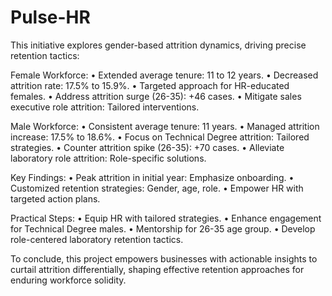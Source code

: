 # Pulse-HR
This initiative explores gender-based attrition dynamics, driving precise retention tactics:

Female Workforce:
•	Extended average tenure: 11 to 12 years.
•	Decreased attrition rate: 17.5% to 15.9%.
•	Targeted approach for HR-educated females.
•	Address attrition surge (26-35): +46 cases.
•	Mitigate sales executive role attrition: Tailored interventions.

Male Workforce:
•	Consistent average tenure: 11 years.
•	Managed attrition increase: 17.5% to 18.6%.
•	Focus on Technical Degree attrition: Tailored strategies.
•	Counter attrition spike (26-35): +70 cases.
•	Alleviate laboratory role attrition: Role-specific solutions.

Key Findings:
•	Peak attrition in initial year: Emphasize onboarding.
•	Customized retention strategies: Gender, age, role.
•	Empower HR with targeted action plans.

Practical Steps:
•	Equip HR with tailored strategies.
•	Enhance engagement for Technical Degree males.
•	Mentorship for 26-35 age group.
•	Develop role-centered laboratory retention tactics.

To conclude, this project empowers businesses with actionable insights to curtail attrition differentially, shaping effective retention approaches for enduring workforce solidity.
